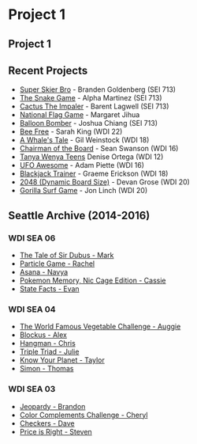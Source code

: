 # Project 1

## Project 1

## Recent Projects

* [Super Skier Bro](https://bgoldenberg161.github.io/SuperSkierBro/) - Branden Goldenberg \(SEI 713\)
* [The Snake Game](https://alpha-martinez.github.io/project-1/) - Alpha Martinez \(SEI 713\)
* [Cactus The Impaler](https://blangwell.github.io/cactus-the-impaler/) - Barent Lagwell \(SEI 713\)
* [National Flag Game](https://margaret-jihua.github.io/national-flag-game/) - Margaret Jihua
* [Balloon Bomber](https://imjchiang.github.io/project-1/) - Joshua Chiang \(SEI 713\)
* [Bee Free](https://009kings.github.io/beeFree/) - Sarah King \(WDI 22\)
* [A Whale's Tale](http://motionless-toe.surge.sh) - Gil Weinstock \(WDI 18\)
* [Chairman of the Board](http://seancswanson.com/chairman-of-the-board/) - Sean Swanson \(WDI 16\)
* [Tanya Wenya Teens](https://dddotcom.github.io/twt/) Denise Ortega \(WDI 12\)
* [UFO Awesome](https://adamredwoods.github.io/wdi-game-project1/) - Adam Piette \(WDI 16\)
* [Blackjack Trainer](https://graemeerickson.github.io/blackjack_strategy/) - Graeme Erickson \(WDI 18\)
* [2048 \(Dynamic Board Size\)](https://devangrose.github.io/) - Devan Grose \(WDI 20\)
* [Gorilla Surf Game](https://jonmlinch.github.io/game-project/) - Jon Linch \(WDI 20\)

## Seattle Archive \(2014-2016\)

### WDI SEA 06

* [The Tale of Sir Dubus - Mark](http://abelmark.github.io/RPGSite/)
* [Particle Game - Rachel](http://nepios.github.io/particle_game/)
* [Asana - Navya](http://navyayvan.github.io/Asana/)
* [Pokemon Memory, Nic Cage Edition - Cassie](http://cassicakes.github.io/project1/)
* [State Facts - Evan](http://evwilkin.github.io/state_facts_game/)

### WDI SEA 04

* [The World Famous Vegetable Challenge - Auggie](http://www.agustinbautista.com/vegetable-quiz/)
* [Blockus - Alex](http://meet-alexmac.com/Blokus/)
* [Hangman - Chris](http://thecodingcarlson.github.io/Hangman/)
* [Triple Triad - Julie](http://jsakalys.github.io/triple-triad/)
* [Know Your Planet - Taylor](http://taylorbolin.github.io/Know-Your-Planet/)
* [Simon - Thomas](http://thomasvaeth.com/ga-simon/)

### WDI SEA 03

* [Jeopardy - Brandon](http://branweb1.github.io/jepclone/)
* [Color Complements Challenge - Cheryl](http://cherylafitz.github.io/color-complements-game/)
* [Checkers - Dave](http://cjoybluv.github.io/wdi-checkers/)
* [Price is Right - Steven](http://stevenaldous.github.io/price-is-right/)

